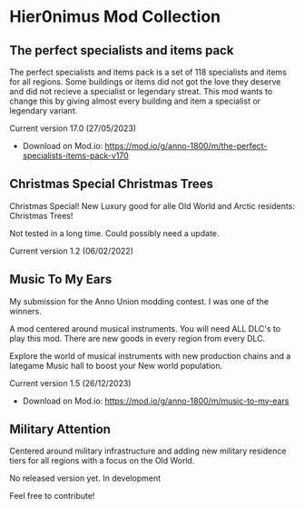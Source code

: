 # Hier0nimus Mod Collection

## The perfect specialists and items pack

The perfect specialists and items pack is a set of 118 specialists and items for all regions. Some buildings or items did not got the love they deserve and did not recieve a specialist or legendary streat. This mod wants to change this by giving almost every building and item a specialist or legendary variant.

Current version 17.0 (27/05/2023)
- Download on Mod.io: https://mod.io/g/anno-1800/m/the-perfect-specialists-items-pack-v170

## Christmas Special Christmas Trees

Christmas Special! New Luxury good for alle Old World and Arctic residents: Christmas Trees!

Not tested in a long time. Could possibly need a update.

Current version 1.2 (06/02/2022)

## Music To My Ears

My submission for the Anno Union modding contest. I was one of the winners.

A mod centered around musical instruments.
You will need ALL DLC's to play this mod. There are new goods in every region from every DLC.

Explore the world of musical instruments with new production chains and a lategame Music hall to boost your New world population.

Current version 1.5 (26/12/2023)
- Download on Mod.io: https://mod.io/g/anno-1800/m/music-to-my-ears

## Military Attention

Centered around military infrastructure and adding new military residence tiers for all regions with a focus on the Old World.

No released version yet. In development

Feel free to contribute!
